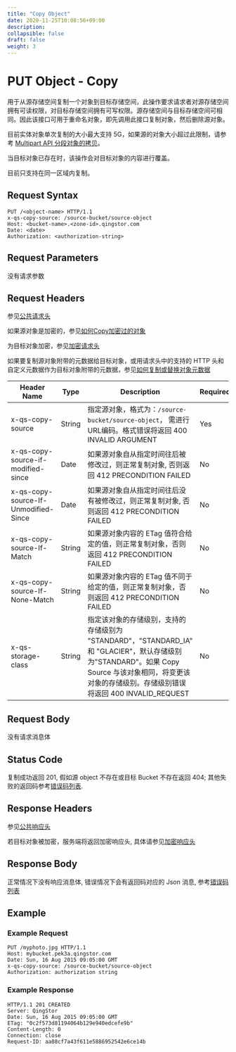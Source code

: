 ```yaml
---
title: "Copy Object"
date: 2020-11-25T10:08:56+09:00
description:
collapsible: false
draft: false
weight: 3
---
```


# PUT Object - Copy

用于从源存储空间复制一个对象到目标存储空间，此操作要求请求者对源存储空间拥有可读权限，对目标存储空间拥有可写权限。源存储空间与目标存储空间可相同。因此该接口可用于重命名对象，即先调用此接口复制对象，然后删除源对象。

目前实体对象单次复制的大小最大支持 5G，如果源的对象大小超过此限制，请参考 [Multipart API 分段对象的拷贝](../multipart)。

当目标对象已存在时，该操作会对目标对象的内容进行覆盖。

目前只支持在同一区域内复制。

## Request Syntax

```http
PUT /<object-name> HTTP/1.1
x-qs-copy-source: /source-bucket/source-object
Host: <bucket-name>.<zone-id>.qingstor.com
Date: <date>
Authorization: <authorization-string>
```

## Request Parameters

没有请求参数

## Request Headers

参见[公共请求头](../common/common_header.html#请求头字段-request-header)

如果源对象是加密的，参见[如何Copy加密过的对象](/qingstor/api/common/encryption.html#如何copy加密过的对象)

为目标对象加密，参见[加密请求头](/qingstor/api/common/encryption.html#加密请求头)

如果要复制源对象附带的元数据给目标对象，或用请求头中的支持的 HTTP 头和自定义元数据作为目标对象附带的元数据，参见[如何复制或替换对象元数据](../common/metadata.html#如何复制或替换对象元数据)

| Header Name | Type | Description | Required |
| --- | --- | --- | --- |
| x-qs-copy-source | String | 指定源对象，格式为：`/source-bucket/source-object`， 需进行URL编码。格式错误将返回 400 INVALID ARGUMENT | Yes |
| x-qs-copy-source-if-modified-since | Date | 如果源对象自从指定时间往后被修改过，则正常复制对象, 否则返回 412 PRECONDITION FAILED | No |
| x-qs-copy-source-If-Unmodified-Since | Date | 如果源对象自从指定时间往后没有被修改过，则正常复制对象, 否则返回 412 PRECONDITION FAILED | No |
| x-qs-copy-source-If-Match | String | 如果源对象内容的 ETag 值符合给定的值，则正常复制对象，否则返回 412 PRECONDITION FAILED | No |
| x-qs-copy-source-If-None-Match | String | 如果源对象内容的 ETag 值不同于给定的值，则正常复制对象，否则返回 412 PRECONDITION FAILED | No |
| x-qs-storage-class | String | 指定该对象的存储级别，支持的存储级别为 "STANDARD"，"STANDARD_IA" 和 "GLACIER"，默认存储级别为"STANDARD"。如果 Copy Source 与该对象相同，将变更该对象的存储级别。存储级别错误将返回 400 INVALID_REQUEST | No |

## Request Body

没有请求消息体

## Status Code

复制成功返回 201, 假如源 object 不存在或目标 Bucket 不存在返回 404; 其他失败的返回码参考[错误码列表](../common/error_code.html).

## Response Headers

参见[公共响应头](../common/common_header.html#响应头字段-request-header)

若目标对象被加密，服务端将返回加密响应头, 具体请参见[加密响应头](/qingstor/api/common/encryption.html#加密响应头)

## Response Body

正常情况下没有响应消息体, 错误情况下会有返回码对应的 Json 消息, 参考[错误码列表](../common/error_code.html)

## Example

### Example Request

```http
PUT /myphoto.jpg HTTP/1.1
Host: mybucket.pek3a.qingstor.com
Date: Sun, 16 Aug 2015 09:05:00 GMT
x-qs-copy-source: /source-bucket/source-object
Authorization: authorization string
```

### Example Response

```http
HTTP/1.1 201 CREATED
Server: QingStor
Date: Sun, 16 Aug 2015 09:05:00 GMT
ETag: "0c2f573d81194064b129e940edcefe9b"
Content-Length: 0
Connection: close
Request-ID: aa08cf7a43f611e5886952542e6ce14b
```
